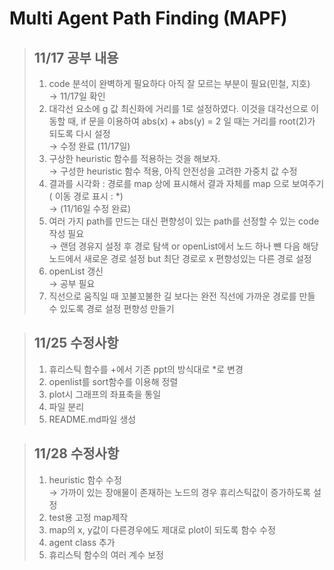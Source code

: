 Multi Agent Path Finding (MAPF)
===============================

> ## 11/17 공부 내용
> 1. code 분석이 완벽하게 필요하다 아직 잘 모르는 부분이 필요(민철, 지호)  
> &rarr; 11/17일 확인
> 2. 대각선 요소에 g 값 최신화에 거리를 1로 설정하였다. 이것을 대각선으로 이동할 때, if 문을 이용하여 abs(x) + abs(y) = 2 일 때는 거리를 root(2)가 되도록 다시 설정  
> &rarr; 수정 완료 (11/17일)
> 3. 구상한 heuristic 함수를 적용하는 것을 해보자.  
> &rarr; 구성한 heuristic 함수 적용, 아직 안전성을 고려한 가중치 값 수정
> 4. 결과를 시각화 : 경로를 map 상에 표시해서 결과 자체를 map 으로 보여주기 ( 이동 경로 표시 : *)  
> &rarr; (11/16일 수정 완료)
> 5. 여러 가지 path를 만드는 대신 편향성이 있는 path를 선정할 수 있는 code 작성 필요  
> &rarr; 랜덤 경유지 설정 후 경로 탐색 or openList에서 노드 하나 뺸 다음 해당 노드에서 새로운 경로 설정 but 최단 경로로 x 편향성있는 다른 경로 설정
> 6. openList 갱신  
> &rarr; 공부 필요
> 7. 직선으로 움직일 때 꼬불꼬불한 길 보다는 완전 직선에 가까운 경로를 만들 수 있도록 경로 설정 편향성 만들기  

> ## 11/25 수정사항
> 1. 휴리스틱 함수를 +에서 기존 ppt의 방식대로 *로 변경  
> 2. openlist를 sort함수를 이용해 정렬  
> 3. plot시 그래프의 좌표축을 통일  
> 4. 파일 분리  
> 5. README.md파일 생성  

> ## 11/28 수정사항
> 1. heuristic 함수 수정  
> &rarr; 가까이 있는 장애물이 존재하는 노드의 경우 휴리스틱값이 증가하도록 설정  
> 2. test용 고정 map제작  
> 3. map의 x, y값이 다른경우에도 제대로 plot이 되도록 함수 수정  
> 4. agent class 추가  
> 5. 휴리스틱 함수의 여러 계수 보정  
